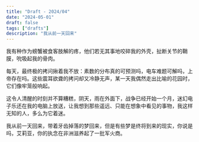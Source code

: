 ```yaml
---
title: "Draft - 2024/04"
date: "2024-05-01"
draft: false
tags: ["drafts"]
description: "我从前一天回来"
---
```


我有种作为螃蟹被食客肢解的疼，他们若无其事地咬碎我的外壳，扯断关节的鞘膜，吮吸起我的骨肉。

每天，最终极的拷问揪着我不放：素数的分布真的可预测吗，电车难题可解吗，上帝存在吗。这些震耳欲聋的拷问却又冷静无声，某一天我偶然走出比喻的花园时，它们像牢笼般响起。

这令人清醒的时刻并不算糟糕，阴天，雨在外面下，战争已经开始一个月，迷幻电子乐还在我的电脑上放送，让我想到那些遥远、只能在想象中看见的事物，我这样无知的人，多么为它着迷。

我从前一天回来，带着牙齿掉落的梦回来，但是有些梦是终将到来的现实，你说是吗，艾莉亚，你的执念在非洲滋养起了一批军火商。
